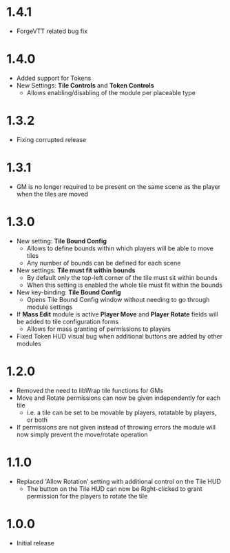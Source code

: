 # 1.4.1

- ForgeVTT related bug fix

# 1.4.0

- Added support for Tokens
- New Settings: **Tile Controls** and **Token Controls**
  - Allows enabling/disabling of the module per placeable type

# 1.3.2

- Fixing corrupted release

# 1.3.1

- GM is no longer required to be present on the same scene as the player when the tiles are moved

# 1.3.0

- New setting: **Tile Bound Config**
  - Allows to define bounds within which players will be able to move tiles
  - Any number of bounds can be defined for each scene
- New settings: **Tile must fit within bounds**
  - By default only the top-left corner of the tile must sit within bounds
  - When this setting is enabled the whole tile must fit within the bounds
- New key-binding: **Tile Bound Config**
  - Opens Tile Bound Config window without needing to go through module settings
- If **Mass Edit** module is active **Player Move** and **Player Rotate** fields will be added to tile configuration forms
  - Allows for mass granting of permissions to players
- Fixed Token HUD visual bug when additional buttons are added by other modules

# 1.2.0

- Removed the need to libWrap tile functions for GMs
- Move and Rotate permissions can now be given independently for each tile
  - i.e. a tile can be set to be movable by players, rotatable by players, or both
- If permissions are not given instead of throwing errors the module will now simply prevent the move/rotate operation

# 1.1.0

- Replaced 'Allow Rotation' setting with additional control on the Tile HUD
  - The button on the Tile HUD can now be Right-clicked to grant permission for the players to rotate the tile

# 1.0.0

- Initial release
